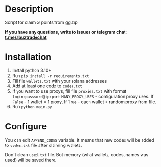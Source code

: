 # Description
Script for claim G points from gg.zip

**If you have any questions, write to issues or telegram chat: [t.me/abuztradechat](https://t.me/abuztradechat)**

# Installation

1. Install python 3.10+
2. Run `pip install -r requirements.txt`
3. Fill file `wallets.txt` with your solana addresses
4. Add at least one code to `codes.txt`
5. If you want to use proxys, fill file `proxies.txt` with format `login:password@ip:port`
`MANY_PROXY_USES` - configuration proxy uses. If `False` - 1 wallet = 1 proxy, If `True` - each wallet = random proxy from file.
6. Run `python main.py`

# Configure
You can edit `APPEND_CODES` variable. It means that new codes will be added to `codes.txt` file after claiming wallets.

Don't clean `used.txt` file. Bot memory (what wallets, codes, names was used) will be saved there.
